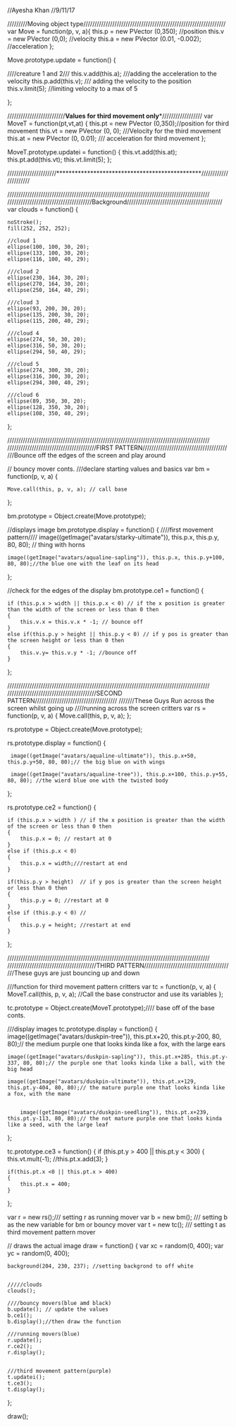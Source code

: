 //Ayesha Khan
//9/11/17


/////////Moving object type////////////////////////////////////////////////////////////////
var Move = function(p, v, a){
    this.p = new PVector (0,350); //position
    this.v = new PVector (0,0); //velocity
    this.a = new PVector (0.01, -0.002); //acceleration
};


Move.prototype.update = function()
{
   
   ////creature 1 and 2///
    this.v.add(this.a); ///adding the acceleration to the velocity
    this.p.add(this.v); /// adding the velocity to the position 
    this.v.limit(5); //limiting velocity to a max of 5
    
    
};



//////////////////////////********Values for third movement only*********//////////////////
var MoveT = function(pt,vt,at)
{
    this.pt = new PVector (0,350);//position for third movement
    this.vt = new PVector (0, 0); ///Velocity for the third movement
    this.at = new PVector (0, 0.01); /// acceleration for third movement
};


MoveT.prototype.updatei = function()
{
    this.vt.add(this.at);
    this.pt.add(this.vt);
    this.vt.limit(5);
};



//////////////////////***********************************************//////////////////////







///////////////////////////////////////////////////////////////////////////////////////////
//////////////////////////////////////Background///////////////////////////////////////////
var clouds = function()
{
    
    noStroke(); 
    fill(252, 252, 252);
    
    //cloud 1
    ellipse(100, 100, 30, 20);
    ellipse(133, 100, 30, 20);
    ellipse(116, 100, 40, 29);
    
    ///cloud 2
    ellipse(230, 164, 30, 20);
    ellipse(270, 164, 30, 20);
    ellipse(250, 164, 40, 29);
    
    ///cloud 3
    ellipse(93, 200, 30, 20);
    ellipse(135, 200, 30, 20);
    ellipse(115, 200, 40, 29);
    
    ///cloud 4
    ellipse(274, 50, 30, 20);
    ellipse(316, 50, 30, 20);
    ellipse(294, 50, 40, 29);
    
    ///cloud 5
    ellipse(274, 300, 30, 20);
    ellipse(316, 300, 30, 20);
    ellipse(294, 300, 40, 29);
    
    ///cloud 6
    ellipse(89, 350, 30, 20);
    ellipse(128, 350, 30, 20);
    ellipse(108, 350, 40, 29);
    
};




///////////////////////////////////////////////////////////////////////////////////////////
////////////////////////////////////////FIRST PATTERN//////////////////////////////////////
///Bounce off the edges of the screen and play around


// bouncy mover conts.
///declare starting values and basics
var bm = function(p, v, a)
{
    
    Move.call(this, p, v, a); // call base
    
};


bm.prototype = Object.create(Move.prototype);



//displays image 
bm.prototype.display = function()
{
    ////first movement pattern////
    image((getImage("avatars/starky-ultimate")), this.p.x, this.p.y, 80, 80); // thing with horns
    
    image((getImage("avatars/aqualine-sapling")), this.p.x, this.p.y+100, 80, 80);//the blue one with the leaf on its head
    
    
};


//check for the edges of the display
bm.prototype.ce1 = function()
{ 

    if (this.p.x > width || this.p.x < 0) // if the x position is greater than the width of the screen or less than 0 then
    {
        this.v.x = this.v.x * -1; // bounce off
    }
    else if(this.p.y > height || this.p.y < 0) // if y pos is greater than the screen height or less than 0 then 
    {
        this.v.y= this.v.y * -1; //bounce off
    }
};



///////////////////////////////////////////////////////////////////////////////////////////
////////////////////////////////////////SECOND PATTERN/////////////////////////////////////
///////These Guys Run across the screen whilst going up
////running across the screen critters
var rs = function(p, v, a)
{
    Move.call(this, p, v, a);
};

rs.prototype = Object.create(Move.prototype);

rs.prototype.display = function()
{
      
     image((getImage("avatars/aqualine-ultimate")), this.p.x+50, this.p.y+50, 80, 80);// the big blue on with wings
     
     image((getImage("avatars/aqualine-tree")), this.p.x+100, this.p.y+55, 80, 80); //the wierd blue one with the twisted body
};

rs.prototype.ce2 = function()
{
    
    
    if (this.p.x > width ) // if the x position is greater than the width of the screen or less than 0 then
    {
        this.p.x = 0; // restart at 0
    }
    else if (this.p.x < 0)
    {
        this.p.x = width;///restart at end 
    }
    
    if(this.p.y > height)  // if y pos is greater than the screen height or less than 0 then 
    {
        this.p.y = 0; //restart at 0
    }
    else if (this.p.y < 0) //
    {
        this.p.y = height; //restart at end
    }
};


///////////////////////////////////////////////////////////////////////////////////////////
////////////////////////////////////////THIRD PATTERN//////////////////////////////////////
///These guys are just bouncing up and down

///function for third movement pattern critters
var tc = function(p, v, a)
{
   MoveT.call(this, p, v, a); //Call the base constructor and use its variables
};


tc.prototype = Object.create(MoveT.prototype);//// base off of the base conts.

///display images
tc.prototype.display = function()
{
    image((getImage("avatars/duskpin-tree")), this.pt.x+20, this.pt.y-200, 80, 80);// the medium purple one that looks kinda like a fox, with the large ears
    
    image((getImage("avatars/duskpin-sapling")), this.pt.x+285, this.pt.y-337, 80, 80);// the purple one that looks kinda like a ball, with the big head
    
    image((getImage("avatars/duskpin-ultimate")), this.pt.x+129, this.pt.y-404, 80, 80);// the mature purple one that looks kinda like a fox, with the mane
    
    
        image((getImage("avatars/duskpin-seedling")), this.pt.x+239, this.pt.y-113, 80, 80);// the not mature purple one that looks kinda like a seed, with the large leaf
};


tc.prototype.ce3 = function()
{
    if (this.pt.y > 400 || this.pt.y < 300)
    {
        this.vt.mult(-1);
        //this.pt.x.add(3);
    }
    
    if(this.pt.x <0 || this.pt.x > 400)
    {
        this.pt.x = 400;
    }
};







var r = new rs();/// setting r as running mover
var b = new bm(); /// setting b as the new variable for bm or bouncy mover
var t = new tc(); /// setting t as third movement pattern mover
















// draws the actual image
draw = function() {
    var xc = random(0, 400);
    var yc = random(0, 400);
    
    
    background(204, 230, 237); //setting backgrond to off white
   
    
    /////clouds
    clouds();
    
    ////bouncy movers(blue amd black)
    b.update(); // update the values
    b.ce1();
    b.display();//then draw the function
    
    ///running movers(blue)
    r.update();
    r.ce2();
    r.display();
    
    
    ///third movement pattern(purple)
    t.updatei();
    t.ce3();
    t.display();
};

draw();
